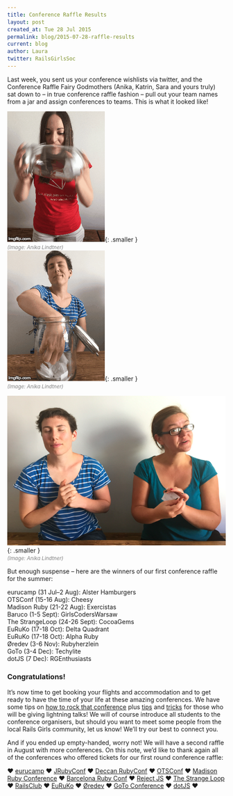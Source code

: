```yaml
---
title: Conference Raffle Results
layout: post
created_at: Tue 28 Jul 2015
permalink: blog/2015-07-28-raffle-results
current: blog
author: Laura
twitter: RailsGirlsSoc
---
```


Last week, you sent us your conference wishlists via twitter, and the Conference Raffle Fairy Godmothers (Anika, Katrin, Sara and yours truly) sat down to – in true conference raffle fashion – pull out your team names from a jar and assign conferences to teams. This is what it looked like!

![laura raffle](/img/blog/2015/raffle-results-laura.gif){: .smaller }
<br><font color="grey"><small><i>(Image: Anika Lindtner)</i></small></font>
<br>
![sara raffle](/img/blog/2015/raffle-results-sara.gif){: .smaller }
<br><font color="grey"><small><i>(Image: Anika Lindtner)</i></small></font>

![sara katrin affle](/img/blog/2015/raffle-results-sarakatrin.png){: .smaller }
<br><font color="grey"><small><i>(Image: Anika Lindtner)</i></small></font>

But enough suspense – here are the winners of our first conference raffle for the summer:

eurucamp (31 Jul–2 Aug): Alster Hamburgers  
OTSConf (15-16 Aug): Cheesy  
Madison Ruby (21-22 Aug): Exercistas  
Baruco (1-5 Sept): GirlsCodersWarsaw  
The StrangeLoop (24-26 Sept): CocoaGems  
EuRuKo (17-18 Oct): Delta Quadrant  
EuRuKo (17-18 Oct): Alpha Ruby  
Øredev (3-6 Nov): Rubyherzlein  
GoTo (3-4 Dec): Techylite  
dotJS (7 Dec): RGEnthusiasts  

### Congratulations!

It’s now time to get booking your flights and accommodation and to get ready to have the time of your life at these amazing conferences. We have some tips on [how to rock that conference](http://railsgirlssummerofcode.org/blog/conference-tips/) plus [tips](http://railsgirlssummerofcode.org/blog/talk/) and [tricks](http://railsgirlssummerofcode.org/blog/2014-07-29-talk-tips/) for those who will be giving lightning talks! We will of course introduce all students to the conference organisers, but should you want to meet some people from the local Rails Girls community, let us know! We’ll try our best to connect you. 

And if you ended up empty-handed, worry not! We will have a second raffle in August with more conferences. On this note, we’d like to thank again all of the conferences who offered tickets for our first round conference raffle: 

&hearts; [eurucamp](http://2015.eurucamp.org/) &hearts; [JRubyConf](http://2015.jrubyconf.eu/) &hearts; [Deccan RubyConf](http://www.deccanrubyconf.org/) &hearts; [OTSConf](https://otsconf.com/) &hearts; [Madison Ruby Conference](http://madisonpl.us/ruby/) &hearts; [Barcelona Ruby Conf](http://www.fullstackfest.com/) &hearts; [Reject JS](http://rejectjs.org/) &hearts; [The Strange Loop](https://thestrangeloop.com/) &hearts; [RailsClub](http://railsclub.ru/) &hearts; [EuRuKo](http://www.euruko2015.org/) &hearts; [Øredev](http://oredev.org/) &hearts; [GoTo Conference](http://gotocon.com/berlin-2015/) &hearts; [dotJS](http://www.dotjs.io/) &hearts;
